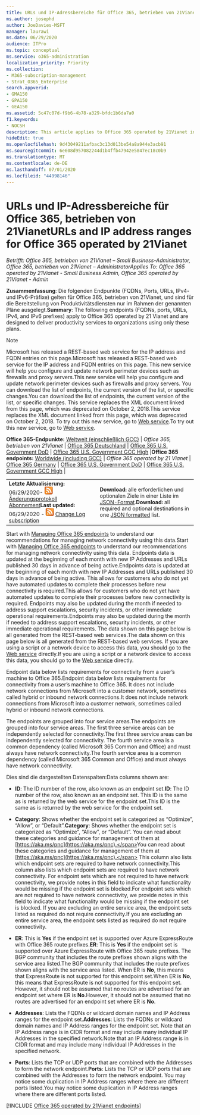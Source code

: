 ```yaml
---
title: URLs und IP-Adressbereiche für Office 365, betrieben von 21Vianet
ms.author: josephd
author: JoeDavies-MSFT
manager: laurawi
ms.date: 06/29/2020
audience: ITPro
ms.topic: conceptual
ms.service: o365-administration
localization_priority: Priority
ms.collection:
- M365-subscription-management
- Strat_O365_Enterprise
search.appverid:
- GMA150
- GPA150
- GEA150
ms.assetid: 5c47c07d-f9b6-4b78-a329-bfdc1b6da7a0
f1.keywords:
- NOCSH
description: This article applies to Office 365 operated by 21Vianet in China. This article lists the URLs and IP address ranges used by Office 365 operated by 21Vianet.
hideEdit: true
ms.openlocfilehash: 9d43049211afbac3c13d013be54a8a944e3acb91
ms.sourcegitcommit: 6e608d957082244d1b4ffb47942e5847ec18c0b9
ms.translationtype: MT
ms.contentlocale: de-DE
ms.lasthandoff: 07/01/2020
ms.locfileid: "44998146"
---
```

# <a name="urls-and-ip-address-ranges-for-office-365-operated-by-21vianet"></a><span data-ttu-id="446a7-104">URLs und IP-Adressbereiche für Office 365, betrieben von 21Vianet</span><span class="sxs-lookup"><span data-stu-id="446a7-104">URLs and IP address ranges for Office 365 operated by 21Vianet</span></span>

 <span data-ttu-id="446a7-105">*Betrifft: Office 365, betrieben von 21Vianet – Small Business-Administrator, Office 365, betrieben von 21Vianet – Administrator*</span><span class="sxs-lookup"><span data-stu-id="446a7-105">*Applies To: Office 365 operated by 21Vianet - Small Business Admin, Office 365 operated by 21Vianet - Admin*</span></span>

<span data-ttu-id="446a7-106">**Zusammenfassung**: Die folgenden Endpunkte (FQDNs, Ports, URLs, IPv4- und IPv6-Präfixe) gelten für Office 365, betrieben von 21Vianet, und sind für die Bereitstellung von Produktivitätsdiensten nur im Rahmen der genannten Pläne ausgelegt.</span><span class="sxs-lookup"><span data-stu-id="446a7-106">**Summary**: The following endpoints (FQDNs, ports, URLs, IPv4, and IPv6 prefixes) apply to Office 365 operated by 21 Vianet and are designed to deliver productivity services to organizations using only these plans.</span></span>
  
> [!NOTE]
> <span data-ttu-id="446a7-107">Microsoft has released a REST-based web service for the IP address and FQDN entries on this page.</span><span class="sxs-lookup"><span data-stu-id="446a7-107">Microsoft has released a REST-based web service for the IP address and FQDN entries on this page.</span></span> <span data-ttu-id="446a7-108">This new service will help you configure and update network perimeter devices such as firewalls and proxy servers.</span><span class="sxs-lookup"><span data-stu-id="446a7-108">This new service will help you configure and update network perimeter devices such as firewalls and proxy servers.</span></span> <span data-ttu-id="446a7-109">You can download the list of endpoints, the current version of the list, or specific changes.</span><span class="sxs-lookup"><span data-stu-id="446a7-109">You can download the list of endpoints, the current version of the list, or specific changes.</span></span> <span data-ttu-id="446a7-110">This service replaces the XML document linked from this page, which was deprecated on October 2, 2018.</span><span class="sxs-lookup"><span data-stu-id="446a7-110">This service replaces the XML document linked from this page, which was deprecated on October 2, 2018.</span></span> <span data-ttu-id="446a7-111">To try out this new service, go to [Web service](office-365-ip-web-service.md).</span><span class="sxs-lookup"><span data-stu-id="446a7-111">To try out this new service, go to [Web service](office-365-ip-web-service.md).</span></span>
  
 <span data-ttu-id="446a7-112">**Office 365-Endpunkte:** [Weltweit (einschließlich GCC)](urls-and-ip-address-ranges.md)  | *Office 365, betrieben von 21Vianet* | [Office 365 Deutschland](office-365-germany-endpoints.md) | [Office 365 U.S. Government DoD](office-365-u-s-government-dod-endpoints.md) | [Office 365 U.S. Government GCC High](office-365-u-s-government-gcc-high-endpoints.md) |</span><span class="sxs-lookup"><span data-stu-id="446a7-112">**Office 365 endpoints:** [Worldwide (including GCC)](urls-and-ip-address-ranges.md)  | *Office 365 operated by 21 Vianet* | [Office 365 Germany](office-365-germany-endpoints.md) | [Office 365 U.S. Government DoD](office-365-u-s-government-dod-endpoints.md) | [Office 365 U.S. Government GCC High](office-365-u-s-government-gcc-high-endpoints.md) |</span></span>
  
|||
|:-----|:-----|
|<span data-ttu-id="446a7-113">**Letzte Aktualisierung:** 06/29/2020- ![ RSS- ](media/5dc6bb29-25db-4f44-9580-77c735492c4b.png) [Änderungsprotokoll Abonnement](https://endpoints.office.com/version/China?allversions=true&format=rss&clientrequestid=b10c5ed1-bad1-445f-b386-b919946339a7)</span><span class="sxs-lookup"><span data-stu-id="446a7-113">**Last updated:** 06/29/2020 - ![RSS](media/5dc6bb29-25db-4f44-9580-77c735492c4b.png) [Change Log subscription](https://endpoints.office.com/version/China?allversions=true&format=rss&clientrequestid=b10c5ed1-bad1-445f-b386-b919946339a7)</span></span>|<span data-ttu-id="446a7-114">**Download:** alle erforderlichen und optionalen Ziele in einer Liste im [JSON-Format](https://endpoints.office.com/endpoints/China?clientrequestid=b10c5ed1-bad1-445f-b386-b919946339a7).</span><span class="sxs-lookup"><span data-stu-id="446a7-114">**Download:** all required and optional destinations in one [JSON formatted](https://endpoints.office.com/endpoints/China?clientrequestid=b10c5ed1-bad1-445f-b386-b919946339a7) list.</span></span>  <br/> |

<span data-ttu-id="446a7-115">Start with [Managing Office 365 endpoints](managing-office-365-endpoints.md) to understand our recommendations for managing network connectivity using this data.</span><span class="sxs-lookup"><span data-stu-id="446a7-115">Start with [Managing Office 365 endpoints](managing-office-365-endpoints.md) to understand our recommendations for managing network connectivity using this data.</span></span> <span data-ttu-id="446a7-116">Endpoints data is updated at the beginning of each month with new IP Addresses and URLs published 30 days in advance of being active.</span><span class="sxs-lookup"><span data-stu-id="446a7-116">Endpoints data is updated at the beginning of each month with new IP Addresses and URLs published 30 days in advance of being active.</span></span> <span data-ttu-id="446a7-117">This allows for customers who do not yet have automated updates to complete their processes before new connectivity is required.</span><span class="sxs-lookup"><span data-stu-id="446a7-117">This allows for customers who do not yet have automated updates to complete their processes before new connectivity is required.</span></span> <span data-ttu-id="446a7-118">Endpoints may also be updated during the month if needed to address support escalations, security incidents, or other immediate operational requirements.</span><span class="sxs-lookup"><span data-stu-id="446a7-118">Endpoints may also be updated during the month if needed to address support escalations, security incidents, or other immediate operational requirements.</span></span> <span data-ttu-id="446a7-119">The data shown on this page below is all generated from the REST-based web services.</span><span class="sxs-lookup"><span data-stu-id="446a7-119">The data shown on this page below is all generated from the REST-based web services.</span></span> <span data-ttu-id="446a7-120">If you are using a script or a network device to access this data, you should go to the [Web service](office-365-ip-web-service.md) directly.</span><span class="sxs-lookup"><span data-stu-id="446a7-120">If you are using a script or a network device to access this data, you should go to the [Web service](office-365-ip-web-service.md) directly.</span></span>

<span data-ttu-id="446a7-121">Endpoint data below lists requirements for connectivity from a user’s machine to Office 365.</span><span class="sxs-lookup"><span data-stu-id="446a7-121">Endpoint data below lists requirements for connectivity from a user’s machine to Office 365.</span></span> <span data-ttu-id="446a7-122">It does not include network connections from Microsoft into a customer network, sometimes called hybrid or inbound network connections.</span><span class="sxs-lookup"><span data-stu-id="446a7-122">It does not include network connections from Microsoft into a customer network, sometimes called hybrid or inbound network connections.</span></span>

<span data-ttu-id="446a7-123">The endpoints are grouped into four service areas.</span><span class="sxs-lookup"><span data-stu-id="446a7-123">The endpoints are grouped into four service areas.</span></span> <span data-ttu-id="446a7-124">The first three service areas can be independently selected for connectivity.</span><span class="sxs-lookup"><span data-stu-id="446a7-124">The first three service areas can be independently selected for connectivity.</span></span> <span data-ttu-id="446a7-125">The fourth service area is a common dependency (called Microsoft 365 Common and Office) and must always have network connectivity.</span><span class="sxs-lookup"><span data-stu-id="446a7-125">The fourth service area is a common dependency (called Microsoft 365 Common and Office) and must always have network connectivity.</span></span>

<span data-ttu-id="446a7-126">Dies sind die dargestellten Datenspalten:</span><span class="sxs-lookup"><span data-stu-id="446a7-126">Data columns shown are:</span></span>

- <span data-ttu-id="446a7-127">**ID**: The ID number of the row, also known as an endpoint set.</span><span class="sxs-lookup"><span data-stu-id="446a7-127">**ID**: The ID number of the row, also known as an endpoint set.</span></span> <span data-ttu-id="446a7-128">This ID is the same as is returned by the web service for the endpoint set.</span><span class="sxs-lookup"><span data-stu-id="446a7-128">This ID is the same as is returned by the web service for the endpoint set.</span></span>

- <span data-ttu-id="446a7-129">**Category**: Shows whether the endpoint set is categorized as “Optimize”, “Allow”, or “Default”.</span><span class="sxs-lookup"><span data-stu-id="446a7-129">**Category**: Shows whether the endpoint set is categorized as “Optimize”, “Allow”, or “Default”.</span></span> <span data-ttu-id="446a7-130">You can read about these categories and guidance for management of them at [https://aka.ms/pnc](https://aka.ms/pnc).</span><span class="sxs-lookup"><span data-stu-id="446a7-130">You can read about these categories and guidance for management of them at [https://aka.ms/pnc](https://aka.ms/pnc).</span></span> <span data-ttu-id="446a7-131">This column also lists which endpoint sets are required to have network connectivity.</span><span class="sxs-lookup"><span data-stu-id="446a7-131">This column also lists which endpoint sets are required to have network connectivity.</span></span> <span data-ttu-id="446a7-132">For endpoint sets which are not required to have network connectivity, we provide notes in this field to indicate what functionality would be missing if the endpoint set is blocked.</span><span class="sxs-lookup"><span data-stu-id="446a7-132">For endpoint sets which are not required to have network connectivity, we provide notes in this field to indicate what functionality would be missing if the endpoint set is blocked.</span></span> <span data-ttu-id="446a7-133">If you are excluding an entire service area, the endpoint sets listed as required do not require connectivity.</span><span class="sxs-lookup"><span data-stu-id="446a7-133">If you are excluding an entire service area, the endpoint sets listed as required do not require connectivity.</span></span>

- <span data-ttu-id="446a7-134">**ER**: This is **Yes** if the endpoint set is supported over Azure ExpressRoute with Office 365 route prefixes.</span><span class="sxs-lookup"><span data-stu-id="446a7-134">**ER**: This is **Yes** if the endpoint set is supported over Azure ExpressRoute with Office 365 route prefixes.</span></span> <span data-ttu-id="446a7-135">The BGP community that includes the route prefixes shown aligns with the service area listed.</span><span class="sxs-lookup"><span data-stu-id="446a7-135">The BGP community that includes the route prefixes shown aligns with the service area listed.</span></span> <span data-ttu-id="446a7-136">When ER is **No**, this means that ExpressRoute is not supported for this endpoint set.</span><span class="sxs-lookup"><span data-stu-id="446a7-136">When ER is **No**, this means that ExpressRoute is not supported for this endpoint set.</span></span> <span data-ttu-id="446a7-137">However, it should not be assumed that no routes are advertised for an endpoint set where ER is **No**.</span><span class="sxs-lookup"><span data-stu-id="446a7-137">However, it should not be assumed that no routes are advertised for an endpoint set where ER is **No**.</span></span>

- <span data-ttu-id="446a7-138">**Addresses**: Lists the FQDNs or wildcard domain names and IP Address ranges for the endpoint set.</span><span class="sxs-lookup"><span data-stu-id="446a7-138">**Addresses**: Lists the FQDNs or wildcard domain names and IP Address ranges for the endpoint set.</span></span> <span data-ttu-id="446a7-139">Note that an IP Address range is in CIDR format and may include many individual IP Addresses in the specified network.</span><span class="sxs-lookup"><span data-stu-id="446a7-139">Note that an IP Address range is in CIDR format and may include many individual IP Addresses in the specified network.</span></span>
 
- <span data-ttu-id="446a7-140">**Ports**: Lists the TCP or UDP ports that are combined with the Addresses to form the network endpoint.</span><span class="sxs-lookup"><span data-stu-id="446a7-140">**Ports**: Lists the TCP or UDP ports that are combined with the Addresses to form the network endpoint.</span></span> <span data-ttu-id="446a7-141">You may notice some duplication in IP Address ranges where there are different ports listed.</span><span class="sxs-lookup"><span data-stu-id="446a7-141">You may notice some duplication in IP Address ranges where there are different ports listed.</span></span>

[!INCLUDE [Office 365 operated by 21Vianet endpoints](./includes/office-365-operated-by-21vianet-endpoints.md)]


